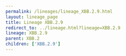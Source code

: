 ```yaml
---
permalink: /lineages/lineage_XBB.2.9.html
layout: lineage_page
title: Lineage XBB.2.9
redirect_to: ../lineage.html?lineage=XBB.2.9
lineage: XBB.2.9
parent: XBB.2
children: ['XBB.2.9']
---
```

